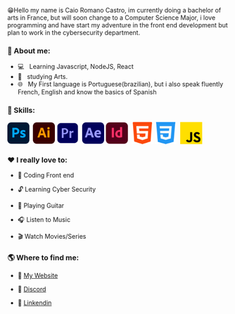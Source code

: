 😁Hello my name is Caio Romano Castro, im currently doing a bachelor of arts in France, but will soon change to a Computer Science Major, i love programming and have start my adventure in the front end development but plan to work in the cybersecurity department.

<h3> 📕 About me:</h3>

- 💻 &nbsp; Learning Javascript, NodeJS, React
- 🎨 &nbsp; studying Arts.
- 🌐 &nbsp; My First language is Portuguese(brazilian), but i also speak fluently French, English and know the basics of Spanish

<h3> 🔧 Skills:</h3>

   <img src="/img/ps.png" alt="PS from Freepik" style="width: 50px;"/>&nbsp; <img src="/img/ai.png" alt="AI from Freepik" style="width: 50px;"/>
   <img src="/img/pr.png" alt="PR from Freepik" style="width: 50px;"/>&nbsp; <img src="/img/ae.png" alt="AE from Freepik" style="width: 50px;"/>
   <img src="/img/id.png" alt="ID from Freepik" style="width: 50px;"/>&nbsp; <img src="/img/html.png" alt="HTML from Freepik" style="width: 50px;"/>
   <img src="/img/css.png" alt="CSS from Pixel perfect" style="width: 50px;"/>&nbsp; <img src="/img/js.png" alt="JS from Freepik" style="width: 50px;"/>

 <h3> ❤️ I really love to: </h3>

- 📂 Coding Front end

- 🔓 Learning Cyber Security

- 🎸 Playing Guitar

- 🎧 Listen to Music

- 🎬 Watch Movies/Series

<h3> 🌎 Where to find me:</h3>

- 🔗 <a href="#">My Website</a>

- 🔗 <a href="https://discord.com/users/218303368756592642">Discord</a>

- 🔗 <a href="https://www.linkedin.com/in/caio-romano-castro-5b3499240/">Linkendin</a>
